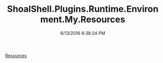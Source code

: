 ﻿---
title: ShoalShell.Plugins.Runtime.Environment.My.Resources
date: 6/13/2016 6:38:24 PM
---

[Resources](T-ShoalShell.Plugins.Runtime.Environment.My.Resources.Resources.html)
